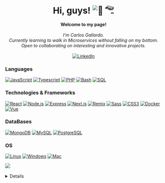 <h1 align="center">Hi, guys! <img src="https://github-production-user-asset-6210df.s3.amazonaws.com/24524555/238178097-766d336d-b87d-44ba-807c-c51de2bc6b4d.gif" width="28px" alt="👋"/> <img src="logo.gif" alt="My Logo" width="28px" /></h1>

<p align="center">
    <b>Welcome to my page!</b><br><br>
    <i>
        I'm Carlos Gallardo.<br>
        Currently learning to walk in Microservices without falling on my bottom.<br>
        Open to collaborating on interesting and innovative projects.<br>
    </i><br>
    <a href="https://www.linkedin.com/in/carlos-gallardo-693768198">
        <img src="https://img.shields.io/badge/LinkedIn-blue?style=flat-square&logo=linkedin" alt="LinkedIn">
    </a>
</p>

### Languages

[![JavaScript](https://img.shields.io/badge/javascript-black?style=for-the-badge&logo=javascript)](https://github.com/rexpeto)
[![Typescript](https://img.shields.io/badge/Typescript-black?style=for-the-badge&logo=typescript)](https://github.com/rexpeto)
[![PHP](https://img.shields.io/badge/php-black?style=for-the-badge&logo=php)](https://github.com/rexpeto)
[![Bash](https://img.shields.io/badge/bash-black?style=for-the-badge&logo=gnu-bash&logoColor=white)](https://github.com/rexpeto)
[![SQL](https://img.shields.io/badge/sql-black?style=for-the-badge&logo=mysql)](https://github.com/rexpeto)

### Technologies & Frameworks

[![React](https://img.shields.io/badge/react-black?style=for-the-badge&logo=react)](https://github.com/rexpeto)
[![Node.js](https://img.shields.io/badge/node.js-black?style=for-the-badge&logo=nodedotjs)](https://github.com/rexpeto)
[![Express](https://img.shields.io/badge/express.js-black?style=for-the-badge&logo=express)](https://github.com/rexpeto)
[![Next.js](https://img.shields.io/badge/Next.js-black?style=for-the-badge&logo=nextdotjs)](https://github.com/rexpeto)
[![Remix](https://img.shields.io/badge/Remix-black?style=for-the-badge&logo=remix)](https://github.com/rexpeto)
[![Sass](https://img.shields.io/badge/sass-black?style=for-the-badge&logo=sass)](https://github.com/rexpeto)
[![CSS3](https://img.shields.io/badge/css3-black?style=for-the-badge&logo=css3)](https://github.com/rexpeto)
[![Docker](https://img.shields.io/badge/docker-black?style=for-the-badge&logo=docker)](https://github.com/rexpeto)
[![Vue](https://img.shields.io/badge/vue-black?style=for-the-badge&logo=vuedotjs)](https://github.com/rexpeto)

### DataBases

[![MongoDB](https://img.shields.io/badge/mongodb-black?style=for-the-badge&logo=mongodb)](https://github.com/rexpeto)
[![MySQL](https://img.shields.io/badge/mysql-black?style=for-the-badge&logo=mysql)](https://github.com/rexpeto)
[![PostgreSQL](https://img.shields.io/badge/postgresql-black?style=for-the-badge&logo=postgresql)](https://github.com/rexpeto)

### OS

[![Linux](https://img.shields.io/badge/linux-black?style=for-the-badge&logo=Linux)](https://github.com/rexpeto)
[![Windows](https://img.shields.io/badge/Windows-black?style=for-the-badge&logo=Windows)](https://github.com/rexpeto)
[![Mac](https://img.shields.io/badge/macos-black?style=for-the-badge&logo=Macos)](https://github.com/rexpeto)

[![](https://visitcount.itsvg.in/api?id=Rexpeto&label=Profile%20Views&color=1&icon=3&pretty=true)](https://cdgp.vercel.app)
<details>
<p align="center">
  <a href="https://cdgp.vercel.app">
    <img src="http://github-profile-summary-cards.vercel.app/api/cards/profile-details?username=rexpeto&theme=transparent" />
  </a>
  <a href="https://cdgp.vercel.app">
    <img src="https://github-readme-streak-stats.herokuapp.com?user=Rexpeto&theme=github-dark-blue&hide_border=true&hide_total_contributions=true" alt="GitHub Streak" />
  </a>
  <a href="https://cdgp.vercel.app">
    <img src="http://github-profile-summary-cards.vercel.app/api/cards/stats?username=rexpeto&theme=transparent" />
  </a>
  <a href="https://cdgp.vercel.app">
    <img src="https://github-readme-stats.vercel.app/api/top-langs/?username=rexpeto&langs_count=10&card_width=699&hide_border=true&theme=transparent" />
  </a>
</p>
</details>
